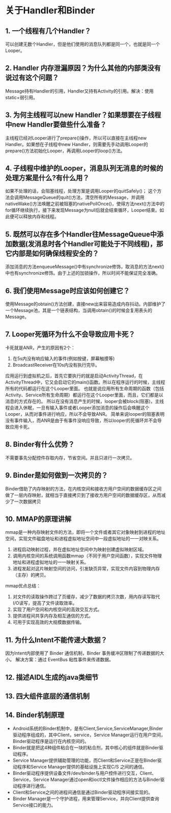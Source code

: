 # 关于Handler和Binder

## 1. 一个线程有几个Handler？

可以创建无数个Handler，但是他们使用的消息队列都是同一个，也就是同一个Looper。

## 2. Handler 内存泄漏原因？为什么其他的内部类没有说过有这个问题？

Message持有Handler的引用，Handler又持有Activity的引用。解决：使用static+弱引用。

## 3. 为何主线程可以new Handler？如果想要在子线程中new Handler要做些什么准备？

主线程已经对Looper进行了prepare()操作，所以可以直接在主线程new Handler。如果想在子线程中new Handler，则需要先手动调用Looper的prepare()方法初始化Looper，再调用Looper的loop()方法。

## 4. 子线程中维护的Looper，消息队列无消息的时候的处理方案是什么?有什么用？

如果不处理的话，会阻塞线程，处理方案是调用Looper的quitSafely()； 这个方法会调用MessageQueue的quit()方法，清空所有的Message，并调用nativeWake()方法唤醒之前被阻塞的nativePollOnce()，使得方法next()方法中的for循环继续执行，接下来发现Message为null后就会结束循环，Looper结束。如此便可以释放内存和线程。

## 5. 既然可以存在多个Handler往MessageQueue中添加数据(发消息时各个Handler可能处于不同线程)，那它内部是如何确保线程安全的？

添加消息的方法enqueueMessage()中有synchronize修饰，取消息的方法next()中也有synchronize修饰。由于上述的加锁操作，所以时间不能保证完全准确。

## 6. 我们使用Message时应该如何创建它？

使用Message的obtain()方法创建，直接new出来容易造成内存抖动。内部维护了一个Message池，其是一个链表结构，当调用obtain()的时候会复用表头的Message。

## 7. Looper死循环为什么不会导致应用卡死？

卡死就是ANR，产生的原因有2个：

1. 在5s内没有响应输入的事件(例如按键，屏幕触摸等)
2. BroadcastReceiver在10s内没有执行完毕。

应用运行到虚拟机之后，首先它要执行的就是启动ActivityThread，在ActivityThread中，它又会启动它的main()函数。所以在程序运行的时候，主线程所有的代码都运行在这个Looper里面。 也就是说应用所有生命周期的函数（包括Activity、Service所有生命周期）都运行在这个Looper里面，而且，它们都是以消息的方式存在的。 所以在没有消息产生的时候，looper会被block(阻塞)，主线程会进入休眠，一旦有输入事件或者Looper添加消息的操作后会唤醒这个Looper，从而对事件进行响应，所以不会导致ANR。 简单来说looper的阻塞表明没有事件输入，而ANR是由于有事件没响应导致，所以looper的死循环并不会导致应用卡死。

## 8. Binder有什么优势？

不需要事先分配控件存取内存，节省空间。并且只进行一次拷贝。

## 9. Binder是如何做到一次拷贝的？

Binder借助了内存映射的方法，在内核空间和接收方用户空间的数据缓存区之间做了一层内存映射，就相当于直接拷贝到了接收方用户空间的数据缓存区，从而减少了一次数据拷贝

## 10. MMAP的原理讲解

mmap是一种内存映射文件的方法，即将一个文件或者其它对象映射到进程的地址空间，实现文件磁盘地址和进程虚拟地址空间中一段虚拟地址的一一对映关系。

1. 进程启动映射过程，并在虚拟地址空间中为映射创建虚拟映射区域。
2. 调用内核空间的系统调用函数mmap（不同于用户空间函数），实现文件物理地址和进程虚拟地址的一一映射关系。
3. 进程发起对这片映射空间的访问，引发缺页异常，实现文件内容到物理内存（主存）的拷贝。

mmap优点总结：

1. 对文件的读取操作跨过了页缓存，减少了数据的拷贝次数，用内存读写取代I/O读写，提高了文件读取效率。
2. 实现了用户空间和内核空间的高效交互方式。
3. 提供进程间共享内存及相互通信的方式。
4. 可用于实现高效的大规模数据传输。

## 11. 为什么Intent不能传递大数据？

因为Intent内部使用了 Binder 通信机制，Binder 事务缓冲区限制了传递数据的大小。 解决方案：通过 EventBus 粘性事件来传递数据。

## 12. 描述AIDL生成的java类细节

## 13. 四大组件底层的通信机制

## 14. Binder机制原理

* Android系统的Binder机制中，是有Client,Service,ServiceManager,Binder驱动程序组成的，其中Client，service，Service Manager运行在用户空间，Binder驱动程序是运行在内核空间的。 
* Binder就是把这4种组件粘合在一块的粘合剂，其中核心的组件就是Binder驱动程序。
* Service Manager提供辅助管理的功能，而Client和Service正是在Binder驱动程序和Service Manager提供的基础设施上实现C/S 之间的通信。
* Binder驱动程序提供设备文件/dev/binder与用户控件进行交互，Client、Service，Service Manager通过open和ioctl文件操作相应的方法与Binder驱动程序进行通信。
* Client和Service之间的进程间通信是通过Binder驱动程序间接实现的。
* Binder Manager是一个守护进程，用来管理Service，并向Client提供查询Service接口的能力。
